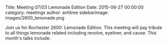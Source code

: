 Title: Meeting 07/03 Lemonade Edition
Date: 2015-06-27 00:00:00
category: meetings
author: antitree
sidebarimage: images/2600_lemonade.png

Join us for Rochester 2600: Lemonade Edition. This meeting will pay tribute to all things lemonade related including revolve, eyeliner, and cause. This month's talks include:
